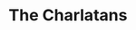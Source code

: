 ---
title: "The Charlatans"
summary: "The Charlatans are an English rock band formed in West Midlands, England in 1988. The current line-up comprises lead vocalist Tim Burgess, guitarist Mark Collins, bassist Martin Blunt and keyboardist Tony Rogers.All the band's thirteen studio albums have charted in the top 40 of the UK Albums Chart, three of them being number ones. They have also had 22 top 40 singles and four top 10 entries in the UK Singles Chart, including the hits \"The Only One I Know\" and \"One to Another\"."
image: "the-charlatans.jpg"
apple_music_artist_url: "None"
wikipedia_url: "https://en.wikipedia.org/wiki/The_Charlatans_(English_band)"
---